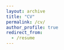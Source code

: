 ```yaml
---
layout: archive
title: "CV"
permalink: /cv/
author_profile: true
redirect_from:
  - /resume
---
```


<!---  {% include base_path %} --->

<object data="/assets/files/MichelleStuhlmacher-CV-faculty.pdf" width="1000" height="1000" type = 'application/pdf'> </object>

